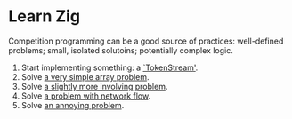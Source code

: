 Learn Zig
=========
Competition programming can be a good source of practices:
well-defined problems;
small, isolated solutoins;
potentially complex logic.

1. Start implementing something: a [`TokenStream'](docs/token_stream.md).
1. Solve [a very simple array problem](docs/cp/swerc2023_prac_a.md).
1. Solve [a slightly more involving problem](docs/cp/swerc2023_a.md).
1. Solve [a problem with network flow](docs/cp/swerc2023_b.md).
1. Solve [an annoying problem](docs/cp/swerc2023_c.md).
